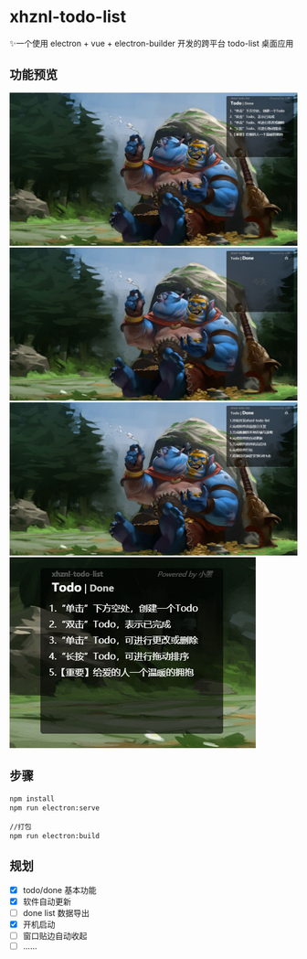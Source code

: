 # xhznl-todo-list

:sparkles:一个使用 electron + vue + electron-builder 开发的跨平台 todo-list 桌面应用

## 功能预览

![1.png](/resources/1.png)
![2.png](/resources/2.png)
![3.png](/resources/3.png)
![4.gif](/resources/4.gif)

## 步骤

```
npm install
npm run electron:serve

//打包
npm run electron:build
```

## 规划

- [x] todo/done 基本功能
- [x] 软件自动更新
- [ ] done list 数据导出
- [x] 开机启动
- [ ] 窗口贴边自动收起
- [ ] ......
